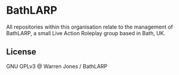 # BathLARP

All repositories within this organisation relate to the management of BathLARP, a small Live Action Roleplay group based in Bath, UK.

## License

GNU GPLv3 @ Warren Jones / BathLARP
